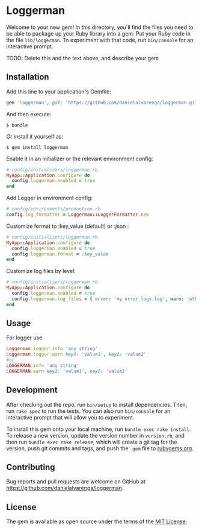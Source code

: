 # Loggerman

Welcome to your new gem! In this directory, you'll find the files you need to be able to package up your Ruby library into a gem. Put your Ruby code in the file `lib/loggerman`. To experiment with that code, run `bin/console` for an interactive prompt.

TODO: Delete this and the text above, and describe your gem

## Installation

Add this line to your application's Gemfile:

```ruby
gem 'loggerman', git: 'https://github.com/danielalvarenga/loggerman.git', branch: 'master'
```

And then execute:

    $ bundle

Or install it yourself as:

    $ gem install loggerman

Enable it in an initializer or the relevant environment config:

```ruby
# config/initializers/loggerman.rb
MyApp::Application.configure do
  config.loggerman.enabled = true
end
```

Add Logger in environment config:

```ruby
# config/environments/production.rb
config.log_formatter = Loggerman::LoggerFormatter.new
```

Customize format to :key_value (default) or :json :

```ruby
# config/initializers/loggerman.rb
MyApp::Application.configure do
  config.loggerman.enabled = true
  config.loggerman.format = :key_value
end
```

Customize log files by level:

```ruby
# config/initializers/loggerman.rb
MyApp::Application.configure do
  config.loggerman.enabled = true
  config.loggerman.log_files = { error: 'my_error_logs.log', warn: 'other_file.log' }
end
```

## Usage

For logger use:

```ruby
Loggerman.logger.info 'any string'
Loggerman.logger.warn key1: 'value1', key2: 'value2'
#or
LOGGERMAN.info 'any string'
LOGGERMAN.warn key1: 'value1', key2: 'value2'
```

## Development

After checking out the repo, run `bin/setup` to install dependencies. Then, run `rake spec` to run the tests. You can also run `bin/console` for an interactive prompt that will allow you to experiment.

To install this gem onto your local machine, run `bundle exec rake install`. To release a new version, update the version number in `version.rb`, and then run `bundle exec rake release`, which will create a git tag for the version, push git commits and tags, and push the `.gem` file to [rubygems.org](https://rubygems.org).

## Contributing

Bug reports and pull requests are welcome on GitHub at https://github.com/danielalvarenga/loggerman.


## License

The gem is available as open source under the terms of the [MIT License](http://opensource.org/licenses/MIT).

